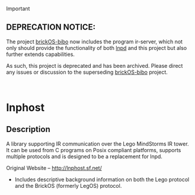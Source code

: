 > [!IMPORTANT]
> ## DEPRECATION NOTICE:
> The project [brickOS-bibo](https://github.com/BrickBot/BrickOS-Bibo) now includes the program ir-server, which not only should provide the functionality of both [lnpd](https://github.com/BrickBot/lnpd/) and this project but also further extends capabilities.
> 
> As such, this project is deprecated and has been archived.  Please direct any issues or discussion to the superseding [brickOS-bibo](https://github.com/BrickBot/BrickOS-Bibo) project.

&nbsp;

# lnphost

## Description
 A library supporting IR communication over the Lego MindStorms IR tower. It can be used from C programs on Posix compliant platforms, supports multiple protocols and is designed to be a replacement for lnpd.

Original Website – http://lnphost.sf.net/
* Includes descriptive background information on both the Lego protocol and the BrickOS (formerly LegOS) protocol.
